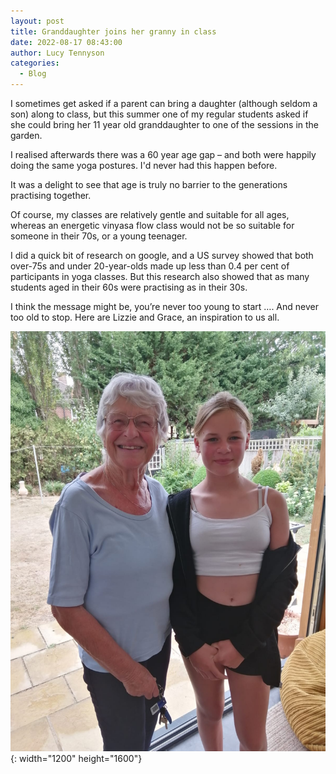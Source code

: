 ```yaml
---
layout: post
title: Granddaughter joins her granny in class
date: 2022-08-17 08:43:00
author: Lucy Tennyson
categories:
  - Blog
---
```

I sometimes get asked if a parent can bring a daughter (although seldom a son) along to class, but this summer one of my regular students asked if she could bring her 11 year old granddaughter to one of the sessions in the garden.

I realised afterwards there was a 60 year age gap – and both were happily doing the same yoga postures. I'd never had this happen before.

It was a delight to see that age is truly no barrier to the generations practising together.

Of course, my classes are relatively gentle and suitable for all ages, whereas an energetic vinyasa flow class would not be so suitable for someone in their 70s, or a young teenager.

I did a quick bit of research on google, and a US survey showed that both over-75s and under 20-year-olds made up less than 0.4 per cent of participants in yoga classes. But this research also showed that as many students aged in their 60s were practising as in their 30s.

I think the message might be, you’re never too young to start …. And never too old to stop. Here are Lizzie and Grace, an inspiration to us all.

![](/uploads/img-20220816-wa0009.jpg){: width="1200" height="1600"}